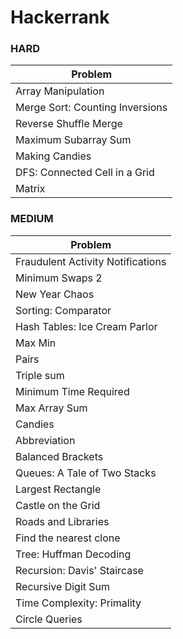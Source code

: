 # Hackerrank
### HARD

| Problem                                      |
|----------------------------------------------|
| Array Manipulation                           |
| Merge Sort: Counting Inversions              |
| Reverse Shuffle Merge                        |
| Maximum Subarray Sum                         |
| Making Candies                               |
| DFS: Connected Cell in a Grid                |
| Matrix                                       |

### MEDIUM

| Problem                                      |
|----------------------------------------------|
| Fraudulent Activity Notifications            | 
| Minimum Swaps 2                              |
| New Year Chaos                               |    
| Sorting: Comparator                          |
| Hash Tables: Ice Cream Parlor                |
| Max Min                                      |
| Pairs                                        |
| Triple sum                                   |
| Minimum Time Required                        |
| Max Array Sum                                |
| Candies                                      |
| Abbreviation                                 |
| Balanced Brackets                            |
| Queues: A Tale of Two Stacks                 |
| Largest Rectangle                            |
| Castle on the Grid                           |
| Roads and Libraries                          |
| Find the nearest clone                       |
| Tree: Huffman Decoding                       |
| Recursion: Davis' Staircase                  |
| Recursive Digit Sum                          |
| Time Complexity: Primality                   |
| Circle Queries                               |